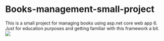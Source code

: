 # Books-management-small-project
This is a small project for managing books using asp.net core web app 6. Just for education purposes and getting familiar with this framework a bit.
![](https://ibb.co/PCX4N4n)
